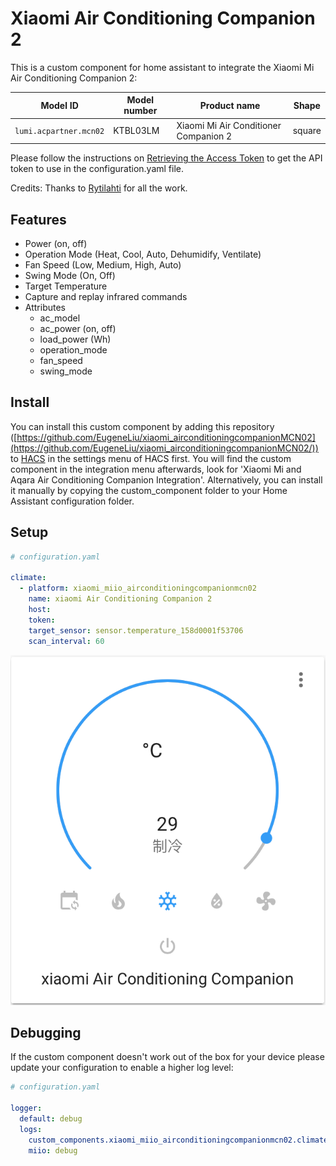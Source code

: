 # Xiaomi Air Conditioning Companion 2

This is a custom component for home assistant to integrate the Xiaomi Mi Air Conditioning Companion 2:

| Model ID          | Model number | Product name                            | Shape    |
|-------------------|--------------|-----------------------------------------|----------|
| `lumi.acpartner.mcn02`    | KTBL03LM     | Xiaomi Mi Air Conditioner Companion 2     | square    |

Please follow the instructions on [Retrieving the Access Token](https://www.home-assistant.io/components/vacuum.xiaomi_miio/#retrieving-the-access-token) to get the API token to use in the configuration.yaml file.

Credits: Thanks to [Rytilahti](https://github.com/rytilahti/python-miio) for all the work.

## Features
* Power (on, off)
* Operation Mode (Heat, Cool, Auto, Dehumidify, Ventilate)
* Fan Speed (Low, Medium, High, Auto)
* Swing Mode (On, Off)
* Target Temperature
* Capture and replay infrared commands
* Attributes
  - ac_model
  - ac_power (on, off)
  - load_power (Wh)
  - operation_mode
  - fan_speed
  - swing_mode


## Install

You can install this custom component by adding this repository ([https://github.com/EugeneLiu/xiaomi_airconditioningcompanionMCN02](https://github.com/EugeneLiu/xiaomi_airconditioningcompanionMCN02/)) to [HACS](https://hacs.xyz/) in the settings menu of HACS first. You will find the custom component in the integration menu afterwards, look for 'Xiaomi Mi and Aqara Air Conditioning Companion Integration'. Alternatively, you can install it manually by copying the custom_component folder to your Home Assistant configuration folder.


## Setup

```yaml
# configuration.yaml

climate:
  - platform: xiaomi_miio_airconditioningcompanionmcn02
    name: xiaomi Air Conditioning Companion 2
    host: 
    token: 
    target_sensor: sensor.temperature_158d0001f53706
    scan_interval: 60
```

![climate entity](climate.png "climate entity")

## Debugging

If the custom component doesn't work out of the box for your device please update your configuration to enable a higher log level:

```yaml
# configuration.yaml

logger:
  default: debug
  logs:
    custom_components.xiaomi_miio_airconditioningcompanionmcn02.climate: debug
    miio: debug
```
